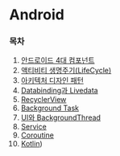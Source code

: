 
# Android

### 목차

1. [안드로이드 4대 컴포넌트](https://github.com/njh0317/Tech-interview/blob/main/Android/%EC%95%88%EB%93%9C%EB%A1%9C%EC%9D%B4%EB%93%9C%204%EB%8C%80%20%EC%BB%B4%ED%8F%AC%EB%84%8C%ED%8A%B8.md)
2. [액티비티 생명주기(LifeCycle)](https://github.com/njh0317/Tech-interview/blob/main/Android/%EC%95%A1%ED%8B%B0%EB%B9%84%ED%8B%B0%20%EC%83%9D%EB%AA%85%EC%A3%BC%EA%B8%B0(LifeCycle).md)
3. [아키텍처 디자인 패턴](https://github.com/njh0317/Tech-interview/blob/main/Android/%EC%95%84%ED%82%A4%ED%85%8D%EC%B2%98%20%EB%94%94%EC%9E%90%EC%9D%B8%20%ED%8C%A8%ED%84%B4.md)
4. [Databinding과 Livedata](https://github.com/njh0317/Tech-interview/blob/main/Android/Databinding%EA%B3%BC%20Livedata.md)
5. [RecyclerView](https://github.com/njh0317/Tech-interview/blob/main/Android/RecyclerView.md)
6. [Background Task](https://github.com/njh0317/Tech-interview/blob/main/Android/Background%20Task.md)
7. [UI와 BackgroundThread](https://github.com/njh0317/Tech-interview/blob/main/Android/UI%EC%99%80%20BackgroundThread.md)
8. [Service](https://github.com/njh0317/Tech-interview/blob/main/Android/Service.md)
9. [Coroutine](https://github.com/njh0317/Tech-interview/blob/main/Android/Coroutine.md)
10. [Kotlin](https://github.com/njh0317/Tech-interview/blob/main/Android/Kotlin.md))